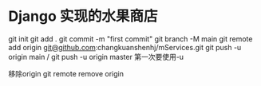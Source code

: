 # Django 实现的水果商店
git init
git add .
git commit -m "first commit"
git branch -M main
git remote add origin git@github.com:changkuanshenhj/mServices.git
git push -u origin main /   git push -u origin master
第一次要使用-u

移除origin
git remote remove origin